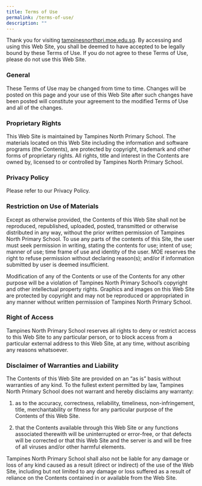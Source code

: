 ```yaml
---
title: Terms of Use
permalink: /terms-of-use/
description: ""
---
```

Thank you for visiting [tampinesnorthpri.moe.edu.sg](http://www.tampinesnorthpri.moe.edu.sg/). By accessing and using this Web Site, you shall be deemed to have accepted to be legally bound by these Terms of Use. If you do not agree to these Terms of Use, please do not use this Web Site.

### General

These Terms of Use may be changed from time to time. Changes will be posted on this page and your use of this Web Site after such changes have been posted will constitute your agreement to the modified Terms of Use and all of the changes.

### Proprietary Rights

This Web Site is maintained by Tampines North Primary School. The materials located on this Web Site including the information and software programs (the Contents), are protected by copyright, trademark and other forms of proprietary rights. All rights, title and interest in the Contents are owned by, licensed to or controlled by Tampines North Primary School.

### Privacy Policy

Please refer to our Privacy Policy.

### Restriction on Use of Materials

Except as otherwise provided, the Contents of this Web Site shall not be reproduced, republished, uploaded, posted, transmitted or otherwise distributed in any way, without the prior written permission of Tampines North Primary School. To use any parts of the contents of this Site, the user must seek permission in writing, stating the contents for use; intent of use; manner of use; time frame of use and identity of the user. MOE reserves the right to refuse permission without declaring reason(s); and/or if information submitted by user is deemed insufficient.

Modification of any of the Contents or use of the Contents for any other purpose will be a violation of Tampines North Primary School’s copyright and other intellectual property rights. Graphics and images on this Web Site are protected by copyright and may not be reproduced or appropriated in any manner without written permission of Tampines North Primary School.

### Right of Access

Tampines North Primary School reserves all rights to deny or restrict access to this Web Site to any particular person, or to block access from a particular external address to this Web Site, at any time, without ascribing any reasons whatsoever.

### Disclaimer of Warranties and Liability

The Contents of this Web Site are provided on an “as is” basis without warranties of any kind. To the fullest extent permitted by law, Tampines North Primary School does not warrant and hereby disclaims any warranty:

1.  as to the accuracy, correctness, reliability, timeliness, non-infringement, title, merchantability or fitness for any particular purpose of the Contents of this Web Site.  
        
2.  that the Contents available through this Web Site or any functions associated therewith will be uninterrupted or error-free, or that defects will be corrected or that this Web Site and the server is and will be free of all viruses and/or other harmful elements.

Tampines North Primary School shall also not be liable for any damage or loss of any kind caused as a result (direct or indirect) of the use of the Web Site, including but not limited to any damage or loss suffered as a result of reliance on the Contents contained in or available from the Web Site.


